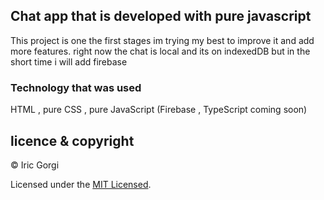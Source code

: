 ## Chat app that is developed with pure javascript

This project is one the first stages im trying my best to improve it and add more features. right now the chat is local and its on indexedDB but in the short time i will add firebase

### Technology that was used

HTML , pure CSS , pure JavaScript (Firebase , TypeScript coming soon)

## licence & copyright

© Iric Gorgi

Licensed under the [MIT Licensed](LICENSE).
